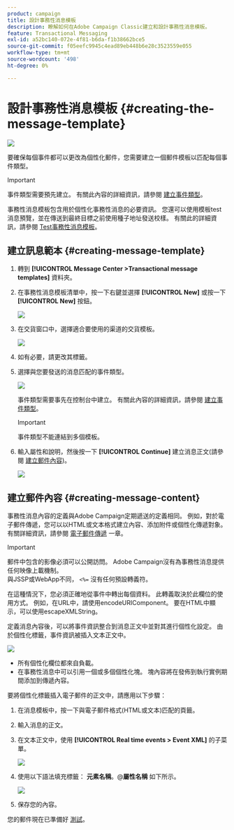 ```yaml
---
product: campaign
title: 設計事務性消息模板
description: 瞭解如何在Adobe Campaign Classic建立和設計事務性消息模板。
feature: Transactional Messaging
exl-id: a52bc140-072e-4f81-b6da-f1b38662bce5
source-git-commit: f05eefc9945c4ead89eb448b6e28c3523559e055
workflow-type: tm+mt
source-wordcount: '498'
ht-degree: 0%

---
```


# 設計事務性消息模板 {#creating-the-message-template}

![](../../assets/v7-only.svg)

要確保每個事件都可以更改為個性化郵件，您需要建立一個郵件模板以匹配每個事件類型。

>[!IMPORTANT]
>
>事件類型需要預先建立。 有關此內容的詳細資訊，請參閱 [建立事件類型](../../message-center/using/creating-event-types.md)。

事務性消息模板包含用於個性化事務性消息的必要資訊。 您還可以使用模板test消息預覽，並在傳送到最終目標之前使用種子地址發送校樣。 有關此的詳細資訊，請參閱 [Test事務性消息模板](../../message-center/using/testing-message-templates.md)。

## 建立訊息範本 {#creating-message-template}

1. 轉到 **[!UICONTROL Message Center >Transactional message templates]** 資料夾。

1. 在事務性消息模板清單中，按一下右鍵並選擇 **[!UICONTROL New]** 或按一下 **[!UICONTROL New]** 按鈕。

   ![](assets/messagecenter_create_model_001.png)

1. 在交貨窗口中，選擇適合要使用的渠道的交貨模板。

   ![](assets/messagecenter_create_model_002.png)

1. 如有必要，請更改其標籤。

1. 選擇與您要發送的消息匹配的事件類型。

   ![](assets/messagecenter_create_model_003.png)

   事件類型需要事先在控制台中建立。 有關此內容的詳細資訊，請參閱 [建立事件類型](../../message-center/using/creating-event-types.md)。

   >[!IMPORTANT]
   >
   >事件類型不能連結到多個模板。

1. 輸入屬性和說明，然後按一下 **[!UICONTROL Continue]** 建立消息正文(請參閱 [建立郵件內容](#creating-message-content))。

   ![](assets/messagecenter_create_model_004.png)

## 建立郵件內容 {#creating-message-content}

事務性消息內容的定義與Adobe Campaign定期遞送的定義相同。 例如，對於電子郵件傳遞，您可以以HTML或文本格式建立內容、添加附件或個性化傳遞對象。 有關詳細資訊，請參閱 [電子郵件傳遞](../../delivery/using/about-email-channel.md) 一章。

>[!IMPORTANT]
>
>郵件中包含的影像必須可以公開訪問。 Adobe Campaign沒有為事務性消息提供任何映像上載機制。\
>與JSSP或WebApp不同， `<%=` 沒有任何預設轉義符。
>
>在這種情況下，您必須正確地從事件中轉出每個資料。 此轉義取決於此欄位的使用方式。 例如，在URL中，請使用encodeURIComponent。 要在HTML中顯示，可以使用escapeXMLString。

定義消息內容後，可以將事件資訊整合到消息正文中並對其進行個性化設定。 由於個性化標籤，事件資訊被插入文本正文中。

![](assets/messagecenter_create_content_001.png)

* 所有個性化欄位都來自負載。
* 在事務性消息中可以引用一個或多個個性化塊。 塊內容將在發佈到執行實例期間添加到傳遞內容。

要將個性化標籤插入電子郵件的正文中，請應用以下步驟：

1. 在消息模板中，按一下與電子郵件格式(HTML或文本)匹配的頁籤。

1. 輸入消息的正文。

1. 在文本正文中，使用 **[!UICONTROL Real time events > Event XML]** 的子菜單。

   ![](assets/messagecenter_create_custo_002.png)

1. 使用以下語法填充標籤： **元素名稱**。@**屬性名稱** 如下所示。

   ![](assets/messagecenter_create_custo_003.png)

1. 保存您的內容。

您的郵件現在已準備好 [測試](../../message-center/using/testing-message-templates.md)。
